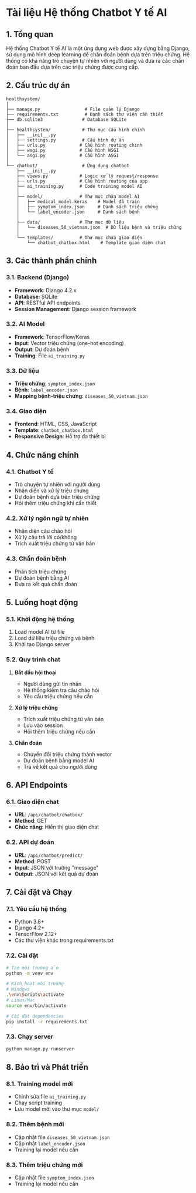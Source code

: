 # Tài liệu Hệ thống Chatbot Y tế AI

## 1. Tổng quan
Hệ thống Chatbot Y tế AI là một ứng dụng web được xây dựng bằng Django, sử dụng mô hình deep learning để chẩn đoán bệnh dựa trên triệu chứng. Hệ thống có khả năng trò chuyện tự nhiên với người dùng và đưa ra các chẩn đoán ban đầu dựa trên các triệu chứng được cung cấp.

## 2. Cấu trúc dự án
```
healthsystem/
│
├── manage.py                 # File quản lý Django
├── requirements.txt          # Danh sách thư viện cần thiết
├── db.sqlite3               # Database SQLite
│
├── healthsystem/            # Thư mục cấu hình chính
│   ├── __init__.py
│   ├── settings.py          # Cấu hình dự án
│   ├── urls.py             # Cấu hình routing chính
│   ├── wsgi.py             # Cấu hình WSGI
│   └── asgi.py             # Cấu hình ASGI
│
└── chatbot/                 # Ứng dụng chatbot
    ├── __init__.py
    ├── views.py            # Logic xử lý request/response
    ├── urls.py             # Cấu hình routing của app
    ├── ai_training.py      # Code training model AI
    │
    ├── model/              # Thư mục chứa model AI
    │   ├── medical_model.keras    # Model đã train
    │   ├── symptom_index.json     # Danh sách triệu chứng
    │   └── label_encoder.json     # Danh sách bệnh
    │
    ├── data/               # Thư mục dữ liệu
    │   └── diseases_50_vietnam.json  # Dữ liệu bệnh và triệu chứng
    │
    └── templates/          # Thư mục chứa giao diện
        └── chatbot_chatbox.html    # Template giao diện chat
```

## 3. Các thành phần chính

### 3.1. Backend (Django)
- **Framework**: Django 4.2.x
- **Database**: SQLite
- **API**: RESTful API endpoints
- **Session Management**: Django session framework

### 3.2. AI Model
- **Framework**: TensorFlow/Keras
- **Input**: Vector triệu chứng (one-hot encoding)
- **Output**: Dự đoán bệnh
- **Training**: File `ai_training.py`

### 3.3. Dữ liệu
- **Triệu chứng**: `symptom_index.json`
- **Bệnh**: `label_encoder.json`
- **Mapping bệnh-triệu chứng**: `diseases_50_vietnam.json`

### 3.4. Giao diện
- **Frontend**: HTML, CSS, JavaScript
- **Template**: `chatbot_chatbox.html`
- **Responsive Design**: Hỗ trợ đa thiết bị

## 4. Chức năng chính

### 4.1. Chatbot Y tế
- Trò chuyện tự nhiên với người dùng
- Nhận diện và xử lý triệu chứng
- Dự đoán bệnh dựa trên triệu chứng
- Hỏi thêm triệu chứng khi cần thiết

### 4.2. Xử lý ngôn ngữ tự nhiên
- Nhận diện câu chào hỏi
- Xử lý câu trả lời có/không
- Trích xuất triệu chứng từ văn bản

### 4.3. Chẩn đoán bệnh
- Phân tích triệu chứng
- Dự đoán bệnh bằng AI
- Đưa ra kết quả chẩn đoán

## 5. Luồng hoạt động

### 5.1. Khởi động hệ thống
1. Load model AI từ file
2. Load dữ liệu triệu chứng và bệnh
3. Khởi tạo Django server

### 5.2. Quy trình chat
1. **Bắt đầu hội thoại**
   - Người dùng gửi tin nhắn
   - Hệ thống kiểm tra câu chào hỏi
   - Yêu cầu triệu chứng nếu cần

2. **Xử lý triệu chứng**
   - Trích xuất triệu chứng từ văn bản
   - Lưu vào session
   - Hỏi thêm triệu chứng nếu cần

3. **Chẩn đoán**
   - Chuyển đổi triệu chứng thành vector
   - Dự đoán bệnh bằng model AI
   - Trả về kết quả cho người dùng

## 6. API Endpoints

### 6.1. Giao diện chat
- **URL**: `/api/chatbot/chatbox/`
- **Method**: GET
- **Chức năng**: Hiển thị giao diện chat

### 6.2. API dự đoán
- **URL**: `/api/chatbot/predict/`
- **Method**: POST
- **Input**: JSON với trường "message"
- **Output**: JSON với kết quả dự đoán

## 7. Cài đặt và Chạy

### 7.1. Yêu cầu hệ thống
- Python 3.8+
- Django 4.2+
- TensorFlow 2.12+
- Các thư viện khác trong requirements.txt

### 7.2. Cài đặt
```bash
# Tạo môi trường ảo
python -m venv env

# Kích hoạt môi trường
# Windows
.\env\Scripts\activate
# Linux/Mac
source env/bin/activate

# Cài đặt dependencies
pip install -r requirements.txt
```

### 7.3. Chạy server
```bash
python manage.py runserver
```

## 8. Bảo trì và Phát triển

### 8.1. Training model mới
- Chỉnh sửa file `ai_training.py`
- Chạy script training
- Lưu model mới vào thư mục `model/`

### 8.2. Thêm bệnh mới
- Cập nhật file `diseases_50_vietnam.json`
- Cập nhật `label_encoder.json`
- Training lại model nếu cần

### 8.3. Thêm triệu chứng mới
- Cập nhật file `symptom_index.json`
- Training lại model nếu cần 